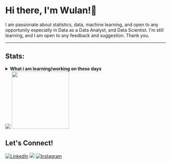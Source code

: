 # Hi there, I'm Wulan!👋
I am passionate about statistics, data, machine learning, and open to any opportunity especially in Data as a Data Analyst, and Data Scientist.
I'm still learning, and I am open to any feedback and suggestion. Thank you.

------------------------------------------------------------------------------------------------------------------------------------------------
## Stats:
<details>
 <summary><strong>What i am learning/working on these days</strong></summary>
    - 🔭 I'm currently working on several independent projects </br>
    - 🌱 I’m currently learning SQL </br>
    - 😄 Pronouns: She/Her </br>
</details>
    <img src="https://github-readme-stats.vercel.app/api?username=fitria-dwi&hide=contribs,prs&show_icons=true&hide_border=true&title_color=000" />
    <img src="https://github-readme-stats.vercel.app/api/top-langs/?username=fitria-dwi&layout=compact" height=180 />


 ## Let's Connect!
 <p>
  <a href="https://www.linkedin.com/in/fitriadwi/" target="_blank"><img alt="LinkedIn" src="https://img.shields.io/badge/Linkedln-%230077B5.svg?&style=for-the-badge&logo=linkedin&logoColor=white" /></a>  
  <a href="mailto:wulan391@sci.ui.ac.id" target="_blank"><img src="https://img.shields.io/badge/Gmail-D14836?&style=for-the-badge&logo=gmail&logoColor=white"/></a>     
  <a href="https://instagram.com/u.lann" target="_blank"><img alt="Instagram" src="https://img.shields.io/badge/Instagram-%23E4405F.svg?&style=for-the-badge&logo=instagram&logoColor=white" /></a>  
</p>


<!--
fitria-dwi/fitria-dwi is a ✨ special ✨ repository because its `README.md` (this file) appears on your GitHub profile.
